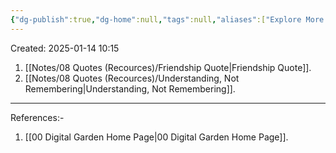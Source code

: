 ```yaml
---
{"dg-publish":true,"dg-home":null,"tags":null,"aliases":["Explore More Quotes","Quotes"],"permalink":"/notes/08-quotes-recources/quotes/","dgPassFrontmatter":true,"updated":"2025-01-14T22:04:42.758+05:30"}
---
```


Created: 2025-01-14 10:15

1. [[Notes/08 Quotes (Recources)/Friendship Quote\|Friendship Quote]].
2. [[Notes/08 Quotes (Recources)/Understanding, Not Remembering\|Understanding, Not Remembering]].

---

References:-
1. [[00 Digital Garden Home Page\|00 Digital Garden Home Page]].